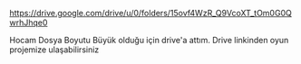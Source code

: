 https://drive.google.com/drive/u/0/folders/15ovf4WzR_Q9VcoXT_tOm0G0QwrhJhqe0

Hocam Dosya Boyutu Büyük olduğu için drive'a attım. Drive linkinden oyun projemize ulaşabilirsiniz
